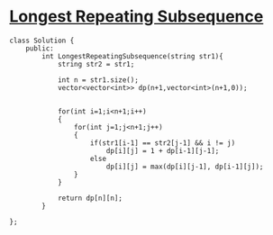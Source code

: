# [Longest Repeating Subsequence](https://www.geeksforgeeks.org/problems/longest-repeating-subsequence2004/1)

```
class Solution {
	public:
		int LongestRepeatingSubsequence(string str1){
		    string str2 = str1;
		    
		    int n = str1.size();
		    vector<vector<int>> dp(n+1,vector<int>(n+1,0));
		    
		    
		    for(int i=1;i<n+1;i++)
		    {
		        for(int j=1;j<n+1;j++)
		        {
		            if(str1[i-1] == str2[j-1] && i != j)
    		            dp[i][j] = 1 + dp[i-1][j-1];
    		        else
    		            dp[i][j] = max(dp[i][j-1], dp[i-1][j]);
		        }
		    }
		    
		    return dp[n][n];
		}

};
```
